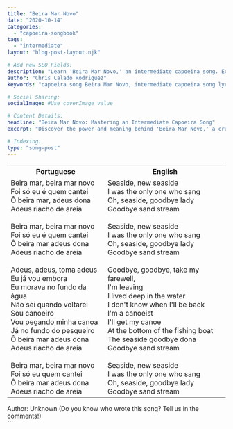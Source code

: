 ```yaml
---
title: "Beira Mar Novo"
date: "2020-10-14"
categories:
  - "capoeira-songbook"
tags:
  - "intermediate"
layout: "blog-post-layout.njk"

# Add new SEO Fields:
description: "Learn 'Beira Mar Novo,' an intermediate capoeira song. Explore lyrics, meaning, and how it fits into capoeira traditions. Improve your roda performance."
author: "Chris Calado Rodriguez"
keywords: "capoeira song Beira Mar Novo, intermediate capoeira song lyrics, capoeira song meaning, Beira Mar Novo translation, capoeira roda songs, learn capoeira songs, traditional capoeira songs, capoeira song analysis"

# Social Sharing:
socialImage: #Use coverImage value

# Content Details:
headline: "Beira Mar Novo: Mastering an Intermediate Capoeira Song"
excerpt: "Discover the power and meaning behind 'Beira Mar Novo,' a crucial song for intermediate capoeira practitioners seeking to enhance their roda presence and understanding of capoeira tradition."

# Indexing:
type: "song-post"
---
```



<table class="capoeira-table">
    <tr class="header-row">
        <th>Portuguese</th>
        <th>English</th>
    </tr>
    <tr>
        <td>Beira mar, beira mar novo<br>Foi só eu é quem cantei<br>Ô beira mar, adeus dona<br>Adeus riacho de areia<br><br>Beira mar, beira mar novo<br>Foi só eu é quem cantei<br>Ô beira mar adeus dona<br>Adeus riacho de areia<br><br>Adeus, adeus, toma adeus<br>Eu já vou embora<br>Eu morava no fundo da água<br>Não sei quando voltarei<br>Sou canoeiro<br>Vou pegando minha canoa<br>Já no fundo do pesqueiro<br>Ô beira mar adeus dona<br>Adeus riacho de areia<br><br>Beira mar, beira mar novo<br>Foi só eu quem cantei<br>Ô beira mar adeus dona<br>Adeus riacho de areia</td>
        <td>Seaside, new seaside<br>I was the only one who sang<br>Oh, seaside, goodbye lady<br>Goodbye sand stream<br><br>Seaside, new seaside<br>I was the only one who sang<br>Oh, seaside, goodbye lady<br>Goodbye sand stream<br><br>Goodbye, goodbye, take my farewell,<br>I'm leaving<br>I lived deep in the water<br>I don't know when I'll be back<br>I'm a canoeist<br>I'll get my canoe<br>At the bottom of the fishing boat<br>The seaside goodbye dona<br>Goodbye sand stream<br><br>Seaside, new seaside<br>I was the only one who sang<br>Oh, seaside, goodbye lady<br>Goodbye sand stream</td>
    </tr>
</table>
<figcaption>
    Author: Unknown (Do you know who wrote this song? Tell us in the comments!)
</figcaption>
```